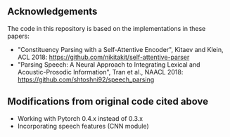 ## Acknowledgements
The code in this repository is based on the implementations in these papers:
* "Constituency Parsing with a Self-Attentive Encoder", Kitaev and Klein, ACL 2018: 
https://github.com/nikitakit/self-attentive-parser 
* "Parsing Speech: A Neural Approach to Integrating Lexical and Acoustic-Prosodic Information", Tran et al., NAACL 2018: 
https://github.com/shtoshni92/speech_parsing


## Modifications from original code cited above
* Working with Pytorch 0.4.x instead of 0.3.x
* Incorporating speech features (CNN module)

